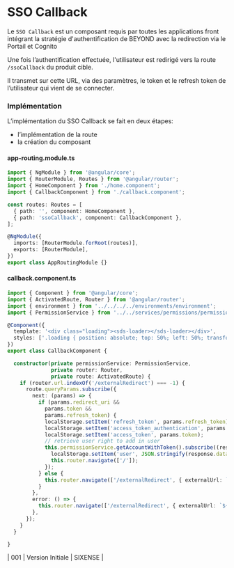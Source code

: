 # SSO Callback

Le `SSO Callback` est un composant requis par toutes les applications front intégrant la stratégie d'authentification de BEYOND avec la redirection via le Portail et Cognito

Une fois l’authentification effectuée, l'utilisateur est redirigé vers la route `/ssoCallback` du produit cible.

Il transmet sur cette URL, via des paramètres, le token et le refresh token de l’utilisateur qui vient de se connecter.

### Implémentation

L’implémentation du SSO Callback se fait en deux étapes:

- l’implémentation de la route
- la création du composant

#### app-routing.module.ts

```typescript
import { NgModule } from '@angular/core';
import { RouterModule, Routes } from '@angular/router';
import { HomeComponent } from './home.component';
import { CallbackComponent } from './callback.component';

const routes: Routes = [
  { path: '', component: HomeComponent },
  { path: 'ssoCallback', component: CallbackComponent },
];

@NgModule({
  imports: [RouterModule.forRoot(routes)],
  exports: [RouterModule],
})
export class AppRoutingModule {}
```

#### callback.component.ts
```typescript
import { Component } from '@angular/core';
import { ActivatedRoute, Router } from '@angular/router';
import { environment } from '../../../../environments/environment';
import { PermissionService } from '../../services/permissions/permission.service';

@Component({
  template: '<div class="loading"><sds-loader></sds-loader></div>',
  styles: ['.loading { position: absolute; top: 50%; left: 50%; transform: translate(-50%, -50%); }'],
})
export class CallbackComponent {

  constructor(private permissionService: PermissionService,
              private router: Router,
              private route: ActivatedRoute) {
    if (router.url.indexOf('/externalRedirect') === -1) {
      route.queryParams.subscribe({
        next: (params) => {
          if (params.redirect_uri &&
            params.token &&
            params.refresh_token) {
            localStorage.setItem('refresh_token', params.refresh_token);
            localStorage.setItem('access_token_authentication', params.token);
            localStorage.setItem('access_token', params.token);
            // retrieve user right to add in user
            this.permissionService.getAccountWithToken().subscribe((response) => {
              localStorage.setItem('user', JSON.stringify(response.data));
              this.router.navigate(['/']);
            });
          } else {
            this.router.navigate(['/externalRedirect', { externalUrl: `${environment.portal}login${environment.sso_redirect}` }]);
          }
        },
        error: () => {
          this.router.navigate(['/externalRedirect', { externalUrl: `${environment.portal}login${environment.sso_redirect}` }]);
        },
      });
    }
  }

}
```

| 001 | Version Initiale | SIXENSE |
